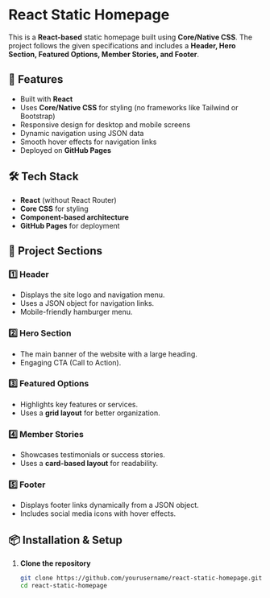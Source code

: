 # React Static Homepage

This is a **React-based** static homepage built using **Core/Native CSS**. The project follows the given specifications and includes a **Header, Hero Section, Featured Options, Member Stories, and Footer**.

## 🚀 Features

- Built with **React**
- Uses **Core/Native CSS** for styling (no frameworks like Tailwind or Bootstrap)
- Responsive design for desktop and mobile screens
- Dynamic navigation using JSON data
- Smooth hover effects for navigation links
- Deployed on **GitHub Pages**

## 🛠️ Tech Stack

- **React** (without React Router)
- **Core CSS** for styling
- **Component-based architecture**
- **GitHub Pages** for deployment

## 📌 Project Sections

### 1️⃣ **Header**

- Displays the site logo and navigation menu.
- Uses a JSON object for navigation links.
- Mobile-friendly hamburger menu.

### 2️⃣ **Hero Section**

- The main banner of the website with a large heading.
- Engaging CTA (Call to Action).

### 3️⃣ **Featured Options**

- Highlights key features or services.
- Uses a **grid layout** for better organization.

### 4️⃣ **Member Stories**

- Showcases testimonials or success stories.
- Uses a **card-based layout** for readability.

### 5️⃣ **Footer**

- Displays footer links dynamically from a JSON object.
- Includes social media icons with hover effects.

## 📦 Installation & Setup

1. **Clone the repository**
   ```sh
   git clone https://github.com/yourusername/react-static-homepage.git
   cd react-static-homepage
   ```
